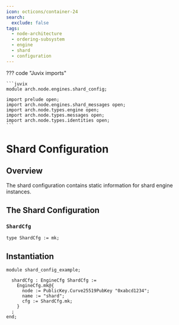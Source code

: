 ```yaml
---
icon: octicons/container-24
search:
  exclude: false
tags:
  - node-architecture
  - ordering-subsystem
  - engine
  - shard
  - configuration
---
```


??? code "Juvix imports"

    ```juvix
    module arch.node.engines.shard_config;

    import prelude open;
    import arch.node.engines.shard_messages open;
    import arch.node.types.engine open;
    import arch.node.types.messages open;
    import arch.node.types.identities open;
    ```

# Shard Configuration

## Overview

The shard configuration contains static information for shard engine instances.

## The Shard Configuration

### `ShardCfg`

<!-- --8<-- [start:ShardCfg] -->
```juvix
type ShardCfg := mk;
```
<!-- --8<-- [end:ShardCfg] -->

## Instantiation

<!-- --8<-- [start:shardCfg] -->
```juvix extract-module-statements
module shard_config_example;

  shardCfg : EngineCfg ShardCfg :=
    EngineCfg.mk@{
      node := PublicKey.Curve25519PubKey "0xabcd1234";
      name := "shard";
      cfg := ShardCfg.mk;
    }
  ;
end;
```
<!-- --8<-- [end:shardCfg] -->
